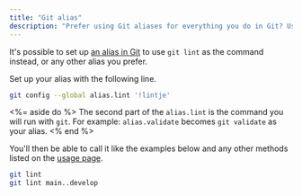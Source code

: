 ```yaml
---
title: "Git alias"
description: "Prefer using Git aliases for everything you do in Git? Use a Git alias to personalize how you call on Lintje on your computer."
---
```


It's possible to set up [an alias in Git](https://git-scm.com/book/en/v2/Git-Basics-Git-Aliases) to use `git lint` as the command instead, or any other alias you prefer.

Set up your alias with the following line.

```sh
git config --global alias.lint '!lintje'
```

<%= aside do %>
  The second part of the `alias.lint` is the command you will run with `git`. For example: `alias.validate` becomes `git validate` as your alias.
<% end %>

You'll then be able to call it like the examples below and any other methods listed on the [usage page](/docs/usage/).

```sh
git lint
git lint main..develop
```
